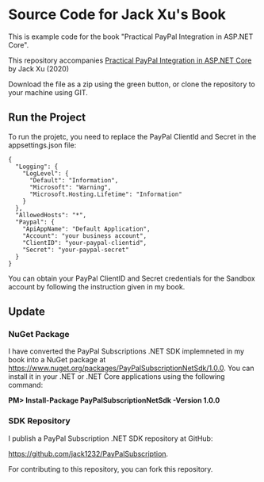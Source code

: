 # Source Code for Jack Xu's Book

This is example code for the  book "Practical PayPal Integration in ASP.NET Core".

This repository accompanies <a href="https://drxudotnet.com">Practical PayPal Integration in ASP.NET Core</a> by Jack Xu (2020)

Download the file as a zip using the green button, or clone the repository to your machine using GIT.

## Run the Project

To run the projetc, you need to replace the PayPal ClientId and Secret in the appsettings.json file:

```
{
  "Logging": {
    "LogLevel": {
      "Default": "Information",
      "Microsoft": "Warning",
      "Microsoft.Hosting.Lifetime": "Information"
    }
  },
  "AllowedHosts": "*",
  "Paypal": {
    "ApiAppName": "Default Application", 
    "Account": "your business account",
    "ClientID": "your-paypal-clientid",
    "Secret": "your-paypal-secret"
  }
}
```

You can obtain your PayPal ClientID and Secret credentials for the Sandbox account by following the instruction given in my book. 

## Update

### NuGet Package

I have converted the PayPal Subscriptions .NET SDK implemneted in my book into a NuGet package at https://www.nuget.org/packages/PayPalSubscriptionNetSdk/1.0.0.
You can install it in your .NET or .NET Core applications using the following command:

__PM> Install-Package PayPalSubscriptionNetSdk -Version 1.0.0__

### SDK Repository

I publish a PayPal Subscription .NET SDK repository at GitHub:

https://github.com/jack1232/PayPalSubscription. 

For contributing to this repository, you can fork this repository.
